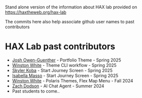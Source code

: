 Stand alone version of the information about HAX lab provided on https://haxtheweb.org/hax-lab

The commits here also help associate github user names to past contributors

# HAX Lab past contributors

- [Josh Owen-Guenther](https://github.com/jno-de) - Portfolio Theme - Spring 2025
- [Winston White](https://github.com/winstonwumbo) - Theme CLI workflow - Spring 2025
- [Skyler Koba](https://github.com/SkylerKoba88) - Start Journey Screen - Spring 2025
- [Isabella Masso](https://github.com/izzabizz5) - Start Journey Screen - Spring 2025
- [Winston White](https://github.com/winstonwumbo) - Polaris Themes, Flex Map Menu - Fall 2024
- [Zach Dodson](https://github.com/zdodson21) - AI Chat Agent - Summer 2024
- Past students to come..

